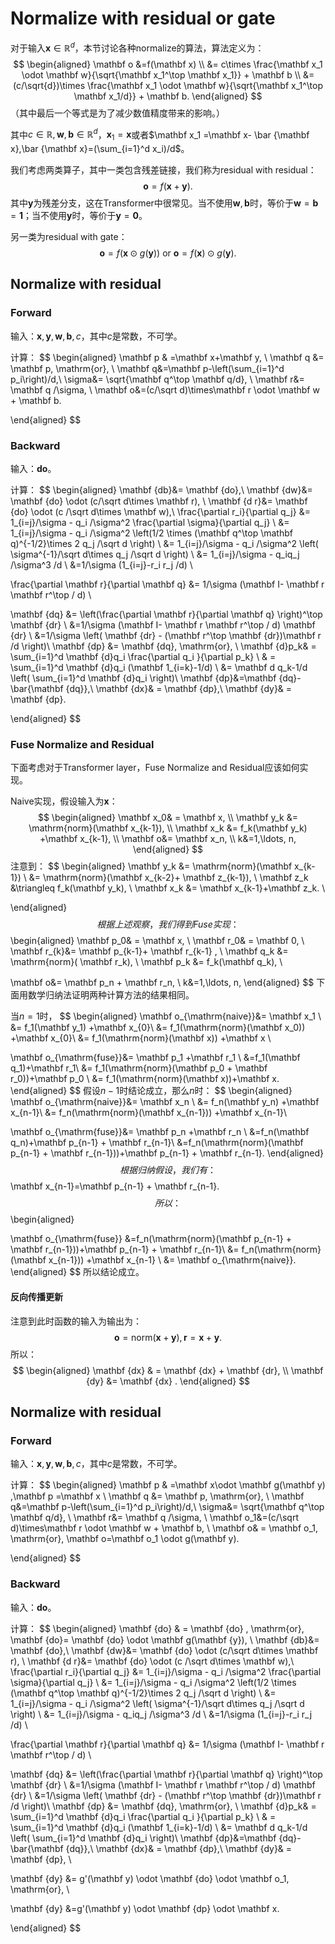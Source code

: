 # Normalize with residual or gate

对于输入$\mathbf x\in \mathbb R^d$，本节讨论各种normalize的算法，算法定义为：
$$
\begin{aligned}
\mathbf o
&=f(\mathbf x)  \\
&= c\times \frac{\mathbf x_1 \odot \mathbf w}{\sqrt{\mathbf x_1^\top \mathbf x_1}} + \mathbf b \\
&= (c/\sqrt{d})\times  \frac{\mathbf x_1 \odot \mathbf w}{\sqrt{\mathbf x_1^\top \mathbf x_1/d}} + \mathbf b.
\end{aligned}
$$
（其中最后一个等式是为了减少数值精度带来的影响。）

其中$c\in\mathbb R, \mathbf w, \mathbf b\in \mathbb R^d$，$\mathbf x_1 = \mathbf x$或者$\mathbf x_1 =\mathbf x- \bar {\mathbf x},\bar {\mathbf x}=(\sum_{i=1}^d x_i)/d$。



我们考虑两类算子，其中一类包含残差链接，我们称为residual with residual：
$$
\mathbf o= f(\mathbf x + \mathbf y).
$$
其中$\mathbf y$为残差分支，这在Transformer中很常见。当不使用$\mathbf w, \mathbf b$时，等价于$\mathbf w=\mathbf b=\mathbf 1$；当不使用$\mathbf y$时，等价于$\mathbf y=\mathbf 0$。

另一类为residual with gate：
$$
\mathbf o = f(\mathbf x  \odot g(\mathbf y)) \text{ or }
\mathbf o = f(\mathbf x)  \odot g(\mathbf y) .
$$


## Normalize with residual

### Forward

输入：$\mathbf x, \mathbf y, \mathbf w, \mathbf b, c$，其中$c$是常数，不可学。

计算：
$$
\begin{aligned}
\mathbf p  & =\mathbf x+\mathbf y, \\
\mathbf q &= \mathbf p, \mathrm{or}, \\
\mathbf q&=\mathbf p-\left(\sum_{i=1}^d p_i\right)/d,\\
\sigma&= \sqrt{\mathbf q^\top \mathbf q/d}, \\
\mathbf r&= \mathbf q /\sigma, \\
\mathbf o&=(c/\sqrt d)\times\mathbf r \odot \mathbf w + \mathbf b.

\end{aligned}
$$



### Backward

输入：$\mathbf {do}$。

计算：
$$
\begin{aligned}
\mathbf {db}&= \mathbf {do},\\
\mathbf {dw}&= \mathbf {do} \odot (c/\sqrt d\times \mathbf r),  \\
\mathbf {d r}&= \mathbf {do} \odot (c /\sqrt d\times \mathbf w),\\
\frac{\partial r_i}{\partial q_j}
&= 1_{i=j}/\sigma - q_i /\sigma^2 \frac{\partial \sigma}{\partial q_j}  \\
&= 1_{i=j}/\sigma - q_i /\sigma^2 \left(1/2 \times  (\mathbf q^\top \mathbf q)^{-1/2}\times 2 q_j /\sqrt d \right)   \\
&= 1_{i=j}/\sigma - q_i /\sigma^2 \left( \sigma^{-1}/\sqrt d\times q_j /\sqrt d \right)   \\
&= 1_{i=j}/\sigma - q_iq_j /\sigma^3 /d   \\
&=1/\sigma  (1_{i=j}-r_i r_j /d)   \\

\frac{\partial \mathbf r}{\partial \mathbf q}
&= 1/\sigma (\mathbf I- \mathbf r \mathbf r^\top / d) \\


\mathbf {dq}
&= \left(\frac{\partial \mathbf r}{\partial \mathbf q} \right)^\top \mathbf {dr}  \\
&=1/\sigma (\mathbf I- \mathbf r \mathbf r^\top / d) \mathbf {dr}  \\
&=1/\sigma  \left( \mathbf {dr}  - (\mathbf r^\top \mathbf {dr})\mathbf r /d   \right)\\
\mathbf {dp} &= \mathbf {dq}, \mathrm{or}, \\
\mathbf {d}p_k& = \sum_{i=1}^d \mathbf {d}q_i \frac{\partial q_i }{\partial p_k} \\
& = \sum_{i=1}^d \mathbf {d}q_i (\mathbf 1_{i=k}-1/d) \\
&=  \mathbf d q_k-1/d \left( \sum_{i=1}^d \mathbf {d}q_i  \right)\\
\mathbf {dp}&=\mathbf {dq}-\bar{\mathbf {dq}},\\
\mathbf {dx}& = \mathbf {dp},\\
\mathbf {dy}& = \mathbf {dp}.

\end{aligned}
$$



### Fuse Normalize and Residual

下面考虑对于Transformer layer，Fuse Normalize and Residual应该如何实现。

Naive实现，假设输入为$\mathbf x$：
$$
\begin{aligned}
\mathbf x_0& = \mathbf x, \\
\mathbf y_k &= \mathrm{norm}(\mathbf x_{k-1}), \\
\mathbf x_k &= f_k(\mathbf y_k) +\mathbf x_{k-1},  \\
\mathbf o&= \mathbf x_n, \\
k&=1,\ldots, n,
\end{aligned}
$$
注意到：
$$
\begin{aligned}
\mathbf y_k &= \mathrm{norm}(\mathbf x_{k-1}) \\
&= \mathrm{norm}(\mathbf x_{k-2}+ \mathbf z_{k-1}), \\
 \mathbf z_k &\triangleq f_k(\mathbf y_k), \\
 \mathbf x_k &= \mathbf x_{k-1}+\mathbf z_k. \\


\end{aligned}
$$
根据上述观察，我们得到Fuse实现：
$$
\begin{aligned}
\mathbf p_0& = \mathbf x, \\
\mathbf r_0& = \mathbf 0, \\
\mathbf r_{k}&= \mathbf p_{k-1}+ \mathbf r_{k-1} , \\
\mathbf q_k &=   \mathrm{norm}( \mathbf r_k), \\
\mathbf p_k &= f_k(\mathbf q_k), \\

\mathbf o&= \mathbf p_n + \mathbf r_n, \\
k&=1,\ldots, n,
\end{aligned}
$$
下面用数学归纳法证明两种计算方法的结果相同。

当$n=1$时，
$$
\begin{aligned}
\mathbf o_{\mathrm{naive}}&= \mathbf x_1 \\
&= f_1(\mathbf y_1) +\mathbf x_{0}\\
&=  f_1(\mathrm{norm}(\mathbf x_0)) +\mathbf x_{0}\\
&=  f_1(\mathrm{norm}(\mathbf x)) +\mathbf x  \\

\mathbf o_{\mathrm{fuse}}&= \mathbf p_1 +\mathbf r_1 \\
&=f_1(\mathbf q_1)+\mathbf r_1\\
&= f_1(\mathrm{norm}(\mathbf p_0 + \mathbf r_0))+\mathbf p_0 \\
&= f_1(\mathrm{norm}(\mathbf x))+\mathbf x.
\end{aligned}
$$
假设$n-1$时结论成立，那么$n$时：
$$
\begin{aligned}
\mathbf o_{\mathrm{naive}}&= \mathbf x_n \\
&= f_n(\mathbf y_n) +\mathbf x_{n-1}\\
&=  f_n(\mathrm{norm}(\mathbf x_{n-1})) +\mathbf x_{n-1}\\


\mathbf o_{\mathrm{fuse}}&= \mathbf p_n +\mathbf r_n \\
&=f_n(\mathbf q_n)+\mathbf p_{n-1} + \mathbf r_{n-1}\\
&=f_n(\mathrm{norm}(\mathbf p_{n-1} + \mathbf r_{n-1}))+\mathbf p_{n-1} + \mathbf r_{n-1}.
\end{aligned}
$$
根据归纳假设，我们有：
$$
\mathbf x_{n-1}=\mathbf p_{n-1} + \mathbf r_{n-1}.
$$
所以：
$$
\begin{aligned}

\mathbf o_{\mathrm{fuse}}
&=f_n(\mathrm{norm}(\mathbf p_{n-1} + \mathbf r_{n-1}))+\mathbf p_{n-1} + \mathbf r_{n-1}\\
&=  f_n(\mathrm{norm}(\mathbf x_{n-1})) +\mathbf x_{n-1} \\
&= \mathbf o_{\mathrm{naive}}.
\end{aligned}
$$
所以结论成立。



#### 反向传播更新

注意到此时函数的输入为输出为：
$$
\mathbf o =\mathrm{norm}(\mathbf x+ \mathbf y), \mathbf r=\mathbf x+\mathbf y.
$$
所以：
$$
\begin{aligned}
\mathbf {dx} & = \mathbf {dx} + \mathbf {dr}, \\
\mathbf {dy}  &= \mathbf {dx} .
\end{aligned}
$$


## Normalize with residual

### Forward

输入：$\mathbf x, \mathbf y, \mathbf w, \mathbf b, c$，其中$c$是常数，不可学。

计算：
$$
\begin{aligned}
\mathbf p  & =\mathbf x\odot \mathbf g(\mathbf y) ,\mathbf p   =\mathbf x \\
\mathbf q &= \mathbf p, \mathrm{or}, \\
\mathbf q&=\mathbf p-\left(\sum_{i=1}^d p_i\right)/d,\\
\sigma&= \sqrt{\mathbf q^\top \mathbf q/d}, \\
\mathbf r&= \mathbf q /\sigma, \\
\mathbf o_1&=(c/\sqrt d)\times\mathbf r \odot \mathbf w + \mathbf b, \\
\mathbf o& = \mathbf o_1, \mathrm{or}, \mathbf o=\mathbf o_1 \odot g(\mathbf y).

\end{aligned}
$$



### Backward

输入：$\mathbf {do}$。

计算：
$$
\begin{aligned}
\mathbf {do} & = \mathbf {do}  , \mathrm{or}, \mathbf {do}= \mathbf {do} \odot \mathbf g(\mathbf {y}),  \\
\mathbf {db}&= \mathbf {do},\\
\mathbf {dw}&= \mathbf {do} \odot (c/\sqrt d\times \mathbf r),  \\
\mathbf {d r}&= \mathbf {do} \odot (c /\sqrt d\times \mathbf w),\\
\frac{\partial r_i}{\partial q_j}
&= 1_{i=j}/\sigma - q_i /\sigma^2 \frac{\partial \sigma}{\partial q_j}  \\
&= 1_{i=j}/\sigma - q_i /\sigma^2 \left(1/2 \times  (\mathbf q^\top \mathbf q)^{-1/2}\times 2 q_j /\sqrt d \right)   \\
&= 1_{i=j}/\sigma - q_i /\sigma^2 \left( \sigma^{-1}/\sqrt d\times q_j /\sqrt d \right)   \\
&= 1_{i=j}/\sigma - q_iq_j /\sigma^3 /d   \\
&=1/\sigma  (1_{i=j}-r_i r_j /d)   \\

\frac{\partial \mathbf r}{\partial \mathbf q}
&= 1/\sigma (\mathbf I- \mathbf r \mathbf r^\top / d) \\


\mathbf {dq}
&= \left(\frac{\partial \mathbf r}{\partial \mathbf q} \right)^\top \mathbf {dr}  \\
&=1/\sigma (\mathbf I- \mathbf r \mathbf r^\top / d) \mathbf {dr}  \\
&=1/\sigma  \left( \mathbf {dr}  - (\mathbf r^\top \mathbf {dr})\mathbf r /d   \right)\\
\mathbf {dp} &= \mathbf {dq}, \mathrm{or}, \\
\mathbf {d}p_k& = \sum_{i=1}^d \mathbf {d}q_i \frac{\partial q_i }{\partial p_k} \\
& = \sum_{i=1}^d \mathbf {d}q_i (\mathbf 1_{i=k}-1/d) \\
&=  \mathbf d q_k-1/d \left( \sum_{i=1}^d \mathbf {d}q_i  \right)\\
\mathbf {dp}&=\mathbf {dq}-\bar{\mathbf {dq}},\\
\mathbf {dx}& = \mathbf {dp},\\
\mathbf {dy}& = \mathbf {dp}, \\

\mathbf {dy} &= g'(\mathbf y) \odot \mathbf {do} \odot \mathbf o_1, \mathrm{or}, \\

\mathbf {dy} &=g'(\mathbf y) \odot \mathbf {dp} \odot \mathbf x.

\end{aligned}
$$
